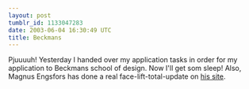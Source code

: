```yaml
---
layout: post
tumblr_id: 1133047283
date: 2003-06-04 16:30:49 UTC
title: Beckmans
---
```


Pjuuuuh! Yesterday I handed over my application tasks in order for my application to Beckmans school of design. Now I'll get som sleep! Also, Magnus Engsfors has done a real face-lift-total-update on <a href="http://www.winterproject.com/engan/" target="_blank">his site</a>.
